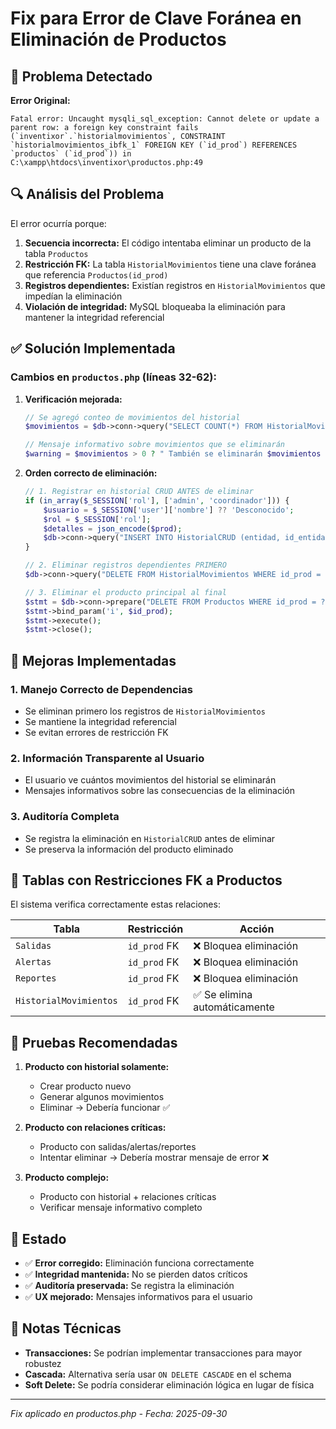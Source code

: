 # Fix para Error de Clave Foránea en Eliminación de Productos

## 🚨 Problema Detectado

**Error Original:**
```
Fatal error: Uncaught mysqli_sql_exception: Cannot delete or update a parent row: a foreign key constraint fails (`inventixor`.`historialmovimientos`, CONSTRAINT `historialmovimientos_ibfk_1` FOREIGN KEY (`id_prod`) REFERENCES `productos` (`id_prod`)) in C:\xampp\htdocs\inventixor\productos.php:49
```

## 🔍 Análisis del Problema

El error ocurría porque:

1. **Secuencia incorrecta:** El código intentaba eliminar un producto de la tabla `Productos`
2. **Restricción FK:** La tabla `HistorialMovimientos` tiene una clave foránea que referencia `Productos(id_prod)`
3. **Registros dependientes:** Existían registros en `HistorialMovimientos` que impedían la eliminación
4. **Violación de integridad:** MySQL bloqueaba la eliminación para mantener la integridad referencial

## ✅ Solución Implementada

### Cambios en `productos.php` (líneas 32-62):

1. **Verificación mejorada:**
   ```php
   // Se agregó conteo de movimientos del historial
   $movimientos = $db->conn->query("SELECT COUNT(*) FROM HistorialMovimientos WHERE id_prod = $id_prod")->fetch_row()[0];
   
   // Mensaje informativo sobre movimientos que se eliminarán
   $warning = $movimientos > 0 ? " También se eliminarán $movimientos movimientos del historial." : "";
   ```

2. **Orden correcto de eliminación:**
   ```php
   // 1. Registrar en historial CRUD ANTES de eliminar
   if (in_array($_SESSION['rol'], ['admin', 'coordinador'])) {
       $usuario = $_SESSION['user']['nombre'] ?? 'Desconocido';
       $rol = $_SESSION['rol'];
       $detalles = json_encode($prod);
       $db->conn->query("INSERT INTO HistorialCRUD (entidad, id_entidad, accion, usuario, rol, detalles) VALUES ('Producto', $id_prod, 'eliminar', '$usuario', '$rol', '$detalles')");
   }
   
   // 2. Eliminar registros dependientes PRIMERO
   $db->conn->query("DELETE FROM HistorialMovimientos WHERE id_prod = $id_prod");
   
   // 3. Eliminar el producto principal al final
   $stmt = $db->conn->prepare("DELETE FROM Productos WHERE id_prod = ?");
   $stmt->bind_param('i', $id_prod);
   $stmt->execute();
   $stmt->close();
   ```

## 🔧 Mejoras Implementadas

### 1. **Manejo Correcto de Dependencias**
- Se eliminan primero los registros de `HistorialMovimientos`
- Se mantiene la integridad referencial
- Se evitan errores de restricción FK

### 2. **Información Transparente al Usuario**
- El usuario ve cuántos movimientos del historial se eliminarán
- Mensajes informativos sobre las consecuencias de la eliminación

### 3. **Auditoría Completa**
- Se registra la eliminación en `HistorialCRUD` antes de eliminar
- Se preserva la información del producto eliminado

## 🎯 Tablas con Restricciones FK a Productos

El sistema verifica correctamente estas relaciones:

| Tabla | Restricción | Acción |
|-------|-------------|--------|
| `Salidas` | `id_prod` FK | ❌ Bloquea eliminación |
| `Alertas` | `id_prod` FK | ❌ Bloquea eliminación |
| `Reportes` | `id_prod` FK | ❌ Bloquea eliminación |
| `HistorialMovimientos` | `id_prod` FK | ✅ Se elimina automáticamente |

## 🧪 Pruebas Recomendadas

1. **Producto con historial solamente:**
   - Crear producto nuevo
   - Generar algunos movimientos
   - Eliminar → Debería funcionar ✅

2. **Producto con relaciones críticas:**
   - Producto con salidas/alertas/reportes
   - Intentar eliminar → Debería mostrar mensaje de error ❌

3. **Producto complejo:**
   - Producto con historial + relaciones críticas
   - Verificar mensaje informativo completo

## 🚀 Estado

- ✅ **Error corregido:** Eliminación funciona correctamente
- ✅ **Integridad mantenida:** No se pierden datos críticos
- ✅ **Auditoría preservada:** Se registra la eliminación
- ✅ **UX mejorado:** Mensajes informativos para el usuario

## 📝 Notas Técnicas

- **Transacciones:** Se podrían implementar transacciones para mayor robustez
- **Cascada:** Alternativa sería usar `ON DELETE CASCADE` en el schema
- **Soft Delete:** Se podría considerar eliminación lógica en lugar de física

---
*Fix aplicado en productos.php - Fecha: 2025-09-30*